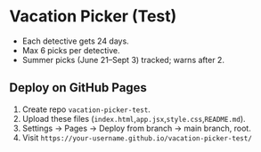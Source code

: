 # Vacation Picker (Test)
- Each detective gets 24 days.
- Max 6 picks per detective.
- Summer picks (June 21–Sept 3) tracked; warns after 2.
## Deploy on GitHub Pages
1. Create repo `vacation-picker-test`.
2. Upload these files (`index.html`,`app.jsx`,`style.css`,`README.md`).
3. Settings → Pages → Deploy from branch → main branch, root.
4. Visit `https://your-username.github.io/vacation-picker-test/`